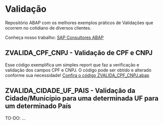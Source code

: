 # Validação
Repositório ABAP com os melhores exemplos práticos de Validações que ocorrem no cotidiano de diversos clientes.

Conheça nosso trabalho: [SAP Consultores ABAP](http://www.sapconsultores.com.br/tecnico/abap)

## ZVALIDA_CPF_CNPJ - Validação de CPF e CNPJ
Esse código exemplifica um simples report que faz a verificação e validação dos campos CPF e CNPJ. O código pode ser obtido e alterado conforme sua necessidade!
[Confira o código ZVALIDA_CPF_CNPJ.abap](https://github.com/SAPConsultores/abap/blob/master/validacao/ZVALIDA_CPF_CNPJ.abap)

## ZVALIDA_CIDADE_UF_PAIS - Validação da Cidade/Município para uma determinada UF para um determinado País
TO-DO: ...
